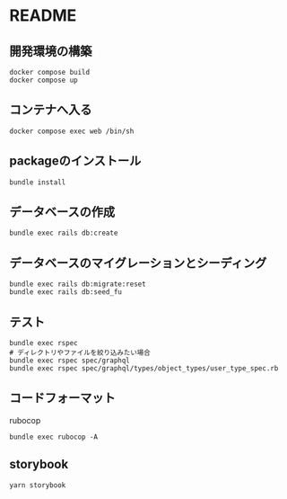 # README

## 開発環境の構築

```shell
docker compose build
docker compose up
```

## コンテナへ入る

```shell
docker compose exec web /bin/sh
```

## packageのインストール

```shell
bundle install
```

## データベースの作成

```shell
bundle exec rails db:create
```

## データベースのマイグレーションとシーディング

```shell
bundle exec rails db:migrate:reset
bundle exec rails db:seed_fu
```

## テスト

```shell
bundle exec rspec
# ディレクトリやファイルを絞り込みたい場合
bundle exec rspec spec/graphql
bundle exec rspec spec/graphql/types/object_types/user_type_spec.rb
```

## コードフォーマット

rubocop

```shell
bundle exec rubocop -A
```

## storybook

```shell
yarn storybook
```